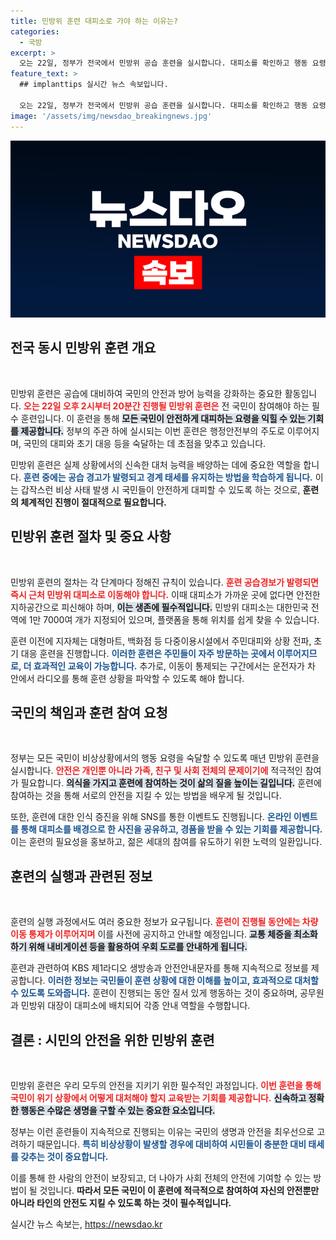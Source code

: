 ```yaml
---
title: 민방위 훈련 대피소로 가야 하는 이유는?
categories:
  - 국방
excerpt: >
  오는 22일, 정부가 전국에서 민방위 공습 훈련을 실시합니다. 대피소를 확인하고 행동 요령을 숙지해 안전한 훈련 참여를 준비하세요!
feature_text: >
  ## implanttips 실시간 뉴스 속보입니다.

  오는 22일, 정부가 전국에서 민방위 공습 훈련을 실시합니다. 대피소를 확인하고 행동 요령을 숙지해 안전한 훈련 참여를 준비하세요!
image: '/assets/img/newsdao_breakingnews.jpg'
---
```


<p><img src="/assets/img/newsdao_breakingnews.jpg" alt="implanttips 속보" /></p>

<h2 data-ke-size="size26">전국 동시 민방위 훈련 개요</h2>

<p data-ke-size="size16">&nbsp;</p>

<p>민방위 훈련은 공습에 대비하여 국민의 안전과 방어 능력을 강화하는 중요한 활동입니다. <b><span style="color: #ee2323;">오는 22일 오후 2시부터 20분간 진행될 민방위 훈련은</span></b> 전 국민이 참여해야 하는 필수 훈련입니다. 이 훈련을 통해 <b><span style="background-color: #21538527;">모든 국민이 안전하게 대피하는 요령을 익힐 수 있는 기회를 제공합니다.</span></b> 정부의 주관 하에 실시되는 이번 훈련은 행정안전부의 주도로 이루어지며, 국민의 대피와 초기 대응 등을 숙달하는 데 초점을 맞추고 있습니다.</p>

<p>민방위 훈련은 실제 상황에서의 신속한 대처 능력을 배양하는 데에 중요한 역할을 합니다. <b><span style="color: #1a5490;">훈련 중에는 공습 경고가 발령되고 경계 태세를 유지하는 방법을 학습하게 됩니다.</span></b> 이는 갑작스런 비상 사태 발생 시 국민들이 안전하게 대피할 수 있도록 하는 것으로, <b>훈련의 체계적인 진행이 절대적으로 필요합니다.</b> </p>

<h2 data-ke-size="size26">민방위 훈련 절차 및 중요 사항</h2>

<p data-ke-size="size16">&nbsp;</p>

<p>민방위 훈련의 절차는 각 단계마다 정해진 규칙이 있습니다. <b><span style="color: #ee2323;">훈련 공습경보가 발령되면 즉시 근처 민방위 대피소로 이동해야 합니다.</span></b> 이때 대피소가 가까운 곳에 없다면 안전한 지하공간으로 피신해야 하며, <b><span style="background-color: #21538527;">이는 생존에 필수적입니다.</span></b> 민방위 대피소는 대한민국 전역에 1만 7000여 개가 지정되어 있으며, 플랫폼을 통해 위치를 쉽게 찾을 수 있습니다. </p>

<p>훈련 이전에 지자체는 대형마트, 백화점 등 다중이용시설에서 주민대피와 상황 전파, 초기 대응 훈련을 진행합니다. <b><span style="color: #1a5490;">이러한 훈련은 주민들이 자주 방문하는 곳에서 이루어지므로, 더 효과적인 교육이 가능합니다.</span></b> 추가로, 이동이 통제되는 구간에서는 운전자가 차 안에서 라디오를 통해 훈련 상황을 파악할 수 있도록 해야 합니다.</p>

<h2 data-ke-size="size26">국민의 책임과 훈련 참여 요청</h2>

<p data-ke-size="size16">&nbsp;</p>

<p>정부는 모든 국민이 비상상황에서의 행동 요령을 숙달할 수 있도록 매년 민방위 훈련을 실시합니다. <b><span style="color: #ee2323;">안전은 개인뿐 아니라 가족, 친구 및 사회 전체의 문제이기에</span></b> 적극적인 참여가 필요합니다. <b><span style="background-color: #21538527;">의식을 가지고 훈련에 참여하는 것이 삶의 질을 높이는 길입니다.</span></b> 훈련에 참여하는 것을 통해 서로의 안전을 지킬 수 있는 방법을 배우게 될 것입니다.</p>

<p>또한, 훈련에 대한 인식 증진을 위해 SNS를 통한 이벤트도 진행됩니다. <b><span style="color: #1a5490;">온라인 이벤트를 통해 대피소를 배경으로 한 사진을 공유하고, 경품을 받을 수 있는 기회를 제공합니다.</span></b> 이는 훈련의 필요성을 홍보하고, 젊은 세대의 참여를 유도하기 위한 노력의 일환입니다.</p>

<h2 data-ke-size="size26">훈련의 실행과 관련된 정보</h2>

<p data-ke-size="size16">&nbsp;</p>

<p>훈련의 실행 과정에서도 여러 중요한 정보가 요구됩니다. <b><span style="color: #ee2323;">훈련이 진행될 동안에는 차량 이동 통제가 이루어지며</span></b> 이를 사전에 공지하고 안내할 예정입니다. <b><span style="background-color: #21538527;">교통 체증을 최소화하기 위해 내비게이션 등을 활용하여 우회 도로를 안내하게 됩니다.</span></b></p>

<p>훈련과 관련하여 KBS 제1라디오 생방송과 안전안내문자를 통해 지속적으로 정보를 제공합니다. <b><span style="color: #1a5490;">이러한 정보는 국민들이 훈련 상황에 대한 이해를 높이고, 효과적으로 대처할 수 있도록 도와줍니다.</span></b> 훈련이 진행되는 동안 질서 있게 행동하는 것이 중요하며, 공무원과 민방위 대장이 대피소에 배치되어 각종 안내 역할을 수행합니다.</p>

<h2 data-ke-size="size26">결론 : 시민의 안전을 위한 민방위 훈련</h2>

<p data-ke-size="size16">&nbsp;</p>

<p>민방위 훈련은 우리 모두의 안전을 지키기 위한 필수적인 과정입니다. <b><span style="color: #ee2323;">이번 훈련을 통해 국민이 위기 상황에서 어떻게 대처해야 할지 교육받는 기회를 제공합니다.</span></b> <b><span style="background-color: #21538527;">신속하고 정확한 행동은 수많은 생명을 구할 수 있는 중요한 요소입니다.</span></b> </p>

<p>정부는 이런 훈련들이 지속적으로 진행되는 이유는 국민의 생명과 안전을 최우선으로 고려하기 때문입니다. <b><span style="color: #1a5490;">특히 비상상황이 발생할 경우에 대비하여 시민들이 충분한 대비 태세를 갖추는 것이 중요합니다.</span></b> </p>

<p>이를 통해 한 사람의 안전이 보장되고, 더 나아가 사회 전체의 안전에 기여할 수 있는 방법이 될 것입니다. <b>따라서 모든 국민이 이 훈련에 적극적으로 참여하여 자신의 안전뿐만 아니라 타인의 안전도 지킬 수 있도록 하는 것이 필수적입니다.</b> </p>

<p data-ke-size="size16"></p>
실시간 뉴스 속보는, <a href="https://newsdao.kr" rel="dofollow">https://newsdao.kr</a>


